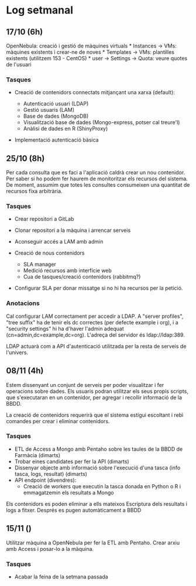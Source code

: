 # Log setmanal
## 17/10 (6h)

OpenNebula: creació i gestió de màquines virtuals
	* Instances -> VMs: màquines existents i crear-ne de noves
	* Templates -> VMs: plantilles existents (utilitzem 153 - CentOS)
	* user -> Settings -> Quota: veure quotes de l'usuari

### Tasques
* Creació de contenidors connectats mitjançant una xarxa (default):
	* Autenticació usuari (LDAP)
	* Gestió usuaris (LAM)
	* Base de dades (MongoDB)
	* Visualització base de dades (Mongo-express, potser cal treure'l)
	* Anàlisi de dades en R (ShinyProxy)

* Implementació autenticació bàsica

## 25/10 (8h)

Per cada consulta que es faci a l'aplicació caldrà crear un nou contenidor. Per saber si ho podem fer haurem de monitoritzar els recursos del sistema.
De moment, assumim que totes les consultes consumeixen una quantitat de recursos fixa arbitrària.

### Tasques

* Crear repositori a GitLab
* Clonar repositori a la màquina i arrencar serveis
* Aconseguir accés a LAM amb admin

* Creació de nous contenidors
	* SLA manager
	* Medició recursos amb interfície web
	* Cua de tasques/creació contenidors (rabbitmq?)

* Configurar SLA per donar missatge si no hi ha recursos per la petició.

### Anotacions

Cal configurar LAM correctament per accedir a LDAP. A "server profiles", "tree suffix" ha de tenir els dc correctes (per defecte example i org), i a "security settings" hi ha d'haver l'admin adequat (cn=admin,dc=example,dc=org). L'adreça del servidor és ldap://ldap:389.

LDAP actuarà com a API d'autenticació utilitzada per la resta de serveis de l'univers.

## 08/11 (4h)

Estem dissenyant un conjunt de serveis per poder visualitzar i fer operacions sobre dades. Els usuaris podran utilitzar els seus propis scripts, que s'executaran en un contenidor, per agregar i recollir informació de la BBDD.

La creació de contenidors requerirà que el sistema estigui escoltant i rebi comandes per crear i eliminar contenidors.

### Tasques

* ETL de Access a Mongo amb Pentaho sobre les taules de la BBDD de Farmàcia (dimarts)
* Trobar eines candidates per fer la API (dimarts)
* Dissenyar objecte amb informació sobre l'execució d'una tasca (info tasca, logs, resultat) (dimarts)
* API endpoint (divendres):
	* Creació de workers que executin la tasca donada en Python o R i emmagatzemin els resultats a Mongo

Els contenidors es poden eliminar a ells mateixos
Escriptura dels resultats i logs a fitxer. Després es pugen automàticament a BBDD

## 15/11 ()

Utilitzar màquina a OpenNebula per fer la ETL amb Pentaho. Crear arxiu amb Access i posar-lo a la màquina.

### Tasques

* Acabar la feina de la setmana passada
